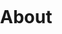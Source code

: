<!-- <!DOCTYPE html> -->
<html>
  <head>
    <style> body{padding:0; margin:0;} </style>
    <meta charset="utf-8">
  </head>
  <body>
    <h1>About</h1>
  </body>
</html>
